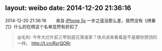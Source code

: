 layout: weibo
date: 2014-12-20 21:36:16
---
<meta name="referrer" content="no-referrer" />

2014-12-20 21:36:16  &nbsp;&nbsp;&nbsp;&nbsp;&nbsp;&nbsp; 来自 <a href="sinaweibo://customweibosource" rel="nofollow">iPhone 5s</a>
一步之遥没那么差，居然没有《绣春刀》什么的在榜这个名单显然有折扣了
>  @毛利: 今年大烂片前三甲到底花落谁家？快点进来看看是不是跟你预测的一样。 http://t.cn/RzrQORr ​​​
